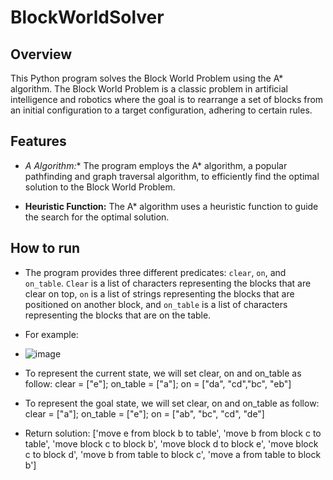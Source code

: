 # BlockWorldSolver

## Overview

This Python program solves the Block World Problem using the A* algorithm. The Block World Problem is a classic problem in artificial intelligence and robotics where the goal is to rearrange a set of blocks from an initial configuration to a target configuration, adhering to certain rules.

## Features

- **A* Algorithm:** The program employs the A* algorithm, a popular pathfinding and graph traversal algorithm, to efficiently find the optimal solution to the Block World Problem.

- **Heuristic Function:** The A* algorithm uses a heuristic function to guide the search for the optimal solution.

## How to run

- The program provides three different predicates: `clear`, `on`, and `on_table`. `Clear` is a list of characters representing the blocks that are clear on top, `on` is a list of strings representing the blocks that are positioned on another block, and `on_table` is a list of characters representing the blocks that are on the table.
- For example:
- ![image](https://github.com/minhalo113/BlockWorldSolver/assets/115437688/8756ccb1-3c2b-4d86-b701-a41da7ccadc4)
  
- To represent the current state, we will set clear, on and on_table as follow: clear = ["e"]; on_table = ["a"]; on = ["da", "cd","bc", "eb"]
- To represent the goal state, we will set clear, on and on_table as follow: clear = ["a"]; on_table = ["e"]; on = ["ab", "bc", "cd", "de"]
- Return solution: ['move e from block b to table', 'move b from block c to table', 'move block c to block b', 'move block d to block e', 'move block c to block d', 'move b from table to block c', 'move a from table to block b']
